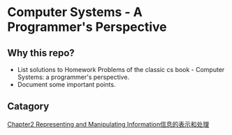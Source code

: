 # Computer Systems - A Programmer's Perspective

## Why this repo?
- List solutions to Homework Problems of the classic cs book - Computer Systems: a programmer's perspective.
- Document some important points.

## Catagory

[Chapter2 Representing and Manipulating Information信息的表示和处理](./ch2/)


